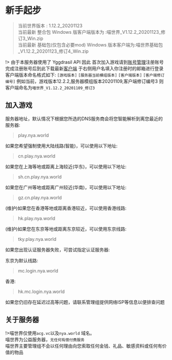 # 新手起步

> 当前世界版本 : 1.12.2_20201123  
> 当前最新 整合包 Windows 版客户端版本为 :喵世界_V1.12.2_20201123_修订3_Win.zip  
> 当前最新 基础包(仅包含必要mod) Windows 版本客户端为:喵世界基础包_V1.12.2_20201123_修订4_Win.zip

!> 由于本服务器使用了 Yggdrasil API
因此 首次加入游戏请到[账号管理](http://mc.login.nya.world/)注册账号  
完成注册账号后到此下载最新[客户端](http://dl.nya.world/s/A1Um) 于右侧用户名填入你注册时的邮箱进行登录  
客户端版本命名格式如下: `[游戏版本]` `[服务器当前模组版本]`  `[客户端版本]`  `[客户端修订编号]`
例如当前，游戏版本12.2.2,服务器模组版本20201109,客户端修订编号3 则客户端命名为`喵世界_V1.12.2_20201109_修订3`

## 加入游戏
服务器地址，默认情况下根据您所选的DNS服务商会将您智能解析到离您最近的服务器:  
> play.nya.world

如果您希望强制使用大陆线路(智能)，可以使用以下地址:  
> cn.play.nya.world

如果您在上海等地或距离上海较近(华东)，可以使用以下地址:  
> sh.cn.play.nya.world

如果您在广州等地或距离广州较近(华南)，可以使用以下地址:  
> gz.cn.play.nya.world

(维护)如果您在香港等地或距离香港较近，可以使用香港线路:
>	hk.play.nya.world

(维护)如果您在东京等地或距离东京较近，可以使用东京线路:
>	tky.play.nya.world

如果您出现认证服务器失败，可尝试指定认证服务器:

东京为默认线路:
> mc.login.nya.world

香港:
> hk.mc.login.nya.world

如果您仍旧存在延迟过高等问题，请联系管理组提供网络ISP等信息以便排查问题

## 关于服务器
!>喵世界仅使用`acg.vc`以及`nya.world` 域名。  
喵世界为公益服务器，`无任何有偿付费服务`  
喵世界主要管理组不会以任何理由向您索取任何金钱、礼品、敏感资料或任何有价值的物品

